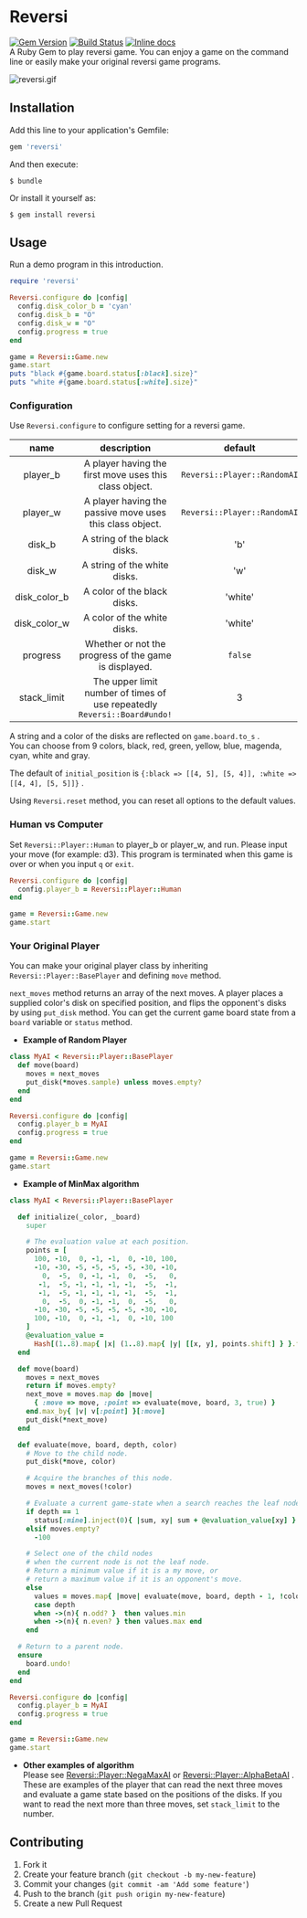 # Reversi

[![Gem Version](https://badge.fury.io/rb/reversi.svg)](http://badge.fury.io/rb/reversi) [![Build Status](https://travis-ci.org/seinosuke/reversi.svg?branch=master)](https://travis-ci.org/seinosuke/reversi) [![Inline docs](http://inch-ci.org/github/seinosuke/reversi.svg?branch=master)](http://inch-ci.org/github/seinosuke/reversi)  
A Ruby Gem to play reversi game. You can enjoy a game on the command line or easily make your original reversi game programs.  

![reversi.gif](https://github.com/seinosuke/reversi/blob/master/images/reversi.gif)

## Installation

Add this line to your application's Gemfile:

```ruby
gem 'reversi'
```

And then execute:

    $ bundle

Or install it yourself as:

    $ gem install reversi

## Usage

Run a demo program in this introduction.

```ruby
require 'reversi'

Reversi.configure do |config|
  config.disk_color_b = 'cyan'
  config.disk_b = "O"
  config.disk_w = "O"
  config.progress = true
end

game = Reversi::Game.new
game.start
puts "black #{game.board.status[:black].size}"
puts "white #{game.board.status[:white].size}"
```

### Configuration

Use `Reversi.configure` to configure setting for a reversi game.  

| name | description | default |
|:----:|:----:|:----:|
| player_b     | A player having the first move uses this class object. | `Reversi::Player::RandomAI` |
| player_w     | A player having the passive move uses this class object. | `Reversi::Player::RandomAI` |
| disk_b       | A string of the black disks. | 'b' |
| disk_w       | A string of the white disks. | 'w' |
| disk_color_b | A color of the black disks. | 'white' |
| disk_color_w | A color of the white disks. | 'white' |
| progress     | Whether or not the progress of the game is displayed. | `false` |
| stack_limit  | The upper limit number of times of use repeatedly `Reversi::Board#undo!` | 3 |

A string and a color of the disks are reflected on `game.board.to_s` .  
You can choose from 9 colors, black, red, green, yellow, blue, magenda, cyan, white and gray.  

The default of `initial_position` is `{:black => [[4, 5], [5, 4]], :white => [[4, 4], [5, 5]]}` .

Using `Reversi.reset` method, you can reset all options to the default values.

### Human vs Computer

Set `Reversi::Player::Human` to player_b or player_w, and run. Please input your move (for example: d3). This program is terminated when this game is over or when you input `q` or `exit`.  


```ruby
Reversi.configure do |config|
  config.player_b = Reversi::Player::Human
end

game = Reversi::Game.new
game.start
```


### Your Original Player

You can make your original player class by inheriting `Reversi::Player::BasePlayer` and defining `move` method.  

`next_moves` method returns an array of the next moves. A player places a supplied color's disk on specified position, and flips the opponent's disks by using `put_disk` method. You can get the current game board state from a `board` variable or `status` method.

 * **Example of Random Player**

```ruby
class MyAI < Reversi::Player::BasePlayer
  def move(board)
    moves = next_moves
    put_disk(*moves.sample) unless moves.empty?
  end
end

Reversi.configure do |config|
  config.player_b = MyAI
  config.progress = true
end

game = Reversi::Game.new
game.start
```

 * **Example of MinMax algorithm**

```ruby
class MyAI < Reversi::Player::BasePlayer

  def initialize(_color, _board)
    super

    # The evaluation value at each position.
    points = [
      100, -10,  0, -1, -1,  0, -10, 100,
      -10, -30, -5, -5, -5, -5, -30, -10,
        0,  -5,  0, -1, -1,  0,  -5,   0,
       -1,  -5, -1, -1, -1, -1,  -5,  -1,
       -1,  -5, -1, -1, -1, -1,  -5,  -1,
        0,  -5,  0, -1, -1,  0,  -5,   0,
      -10, -30, -5, -5, -5, -5, -30, -10,
      100, -10,  0, -1, -1,  0, -10, 100
    ]
    @evaluation_value = 
      Hash[(1..8).map{ |x| (1..8).map{ |y| [[x, y], points.shift] } }.flatten(1) ]
  end

  def move(board)
    moves = next_moves
    return if moves.empty?
    next_move = moves.map do |move|
      { :move => move, :point => evaluate(move, board, 3, true) }
    end.max_by{ |v| v[:point] }[:move]
    put_disk(*next_move)
  end

  def evaluate(move, board, depth, color)
    # Move to the child node.
    put_disk(*move, color)

    # Acquire the branches of this node.
    moves = next_moves(!color)

    # Evaluate a current game-state when a search reaches the leaf node.
    if depth == 1
      status[:mine].inject(0){ |sum, xy| sum + @evaluation_value[xy] }
    elsif moves.empty?
      -100

    # Select one of the child nodes
    # when the current node is not the leaf node.
    # Return a minimum value if it is a my move, or
    # return a maximum value if it is an opponent's move.
    else
      values = moves.map{ |move| evaluate(move, board, depth - 1, !color) }
      case depth
      when ->(n){ n.odd? }  then values.min
      when ->(n){ n.even? } then values.max end
    end

  # Return to a parent node.
  ensure
    board.undo!
  end
end

Reversi.configure do |config|
  config.player_b = MyAI
  config.progress = true
end

game = Reversi::Game.new
game.start
```

 * **Other examples of algorithm**  
Please see [Reversi::Player::NegaMaxAI](https://github.com/seinosuke/reversi/blob/master/lib/reversi/player/nega_max_ai.rb) or [Reversi::Player::AlphaBetaAI](https://github.com/seinosuke/reversi/blob/master/lib/reversi/player/alpha_beta_ai.rb) . These are examples of the player that can read the next three moves and evaluate a game state based on the positions of the disks. If you want to read the next more than three moves, set `stack_limit` to the number.

## Contributing

1. Fork it
2. Create your feature branch (`git checkout -b my-new-feature`)
3. Commit your changes (`git commit -am 'Add some feature'`)
4. Push to the branch (`git push origin my-new-feature`)
5. Create a new Pull Request
